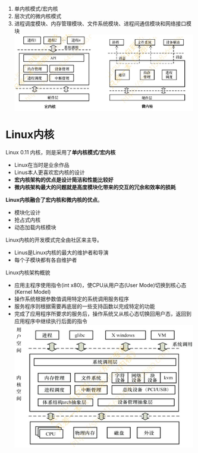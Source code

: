 1. 单内核模式/宏内核
2. 层次式的微内核模式
3. 进程调度模块、内存管理模块、文件系统模块、进程间通信模块和网络接口模块
![](../photo/paste-8a63afb6f2f20e12446f8e94753d0b8a4fdc2f4a.jpg)

# Linux内核
Linux 0.11 内核，则是采用了**单内核模式/宏内核**
- Linux在当时是业余作品
- Linus本人更喜欢宏内核的设计
- **宏内核架构的优点是设计简洁和性能比较好**
- **微内核架构最大的问题就是高度模块化带来的交互的冗余和效率的损耗** 
  
**Linux内核融合了宏内核和微内核的优点**。
- 模块化设计
- 抢占式内核
- 动态加载内核模块 
  
Linux内核的开发模式完全由社区来主导。
- Linus是Linux内核的最大的维护者和导演
- 每个子模块都有各自维护者 
  
Linux内核架构概貌 
- 应用主程序使用指令(int x80)，使CPU从用户态(User Mode)切换到核心态(Kernel Model)
- 操作系统根据参数值调用特定的系统调用服务程序
- 服务程序则根据需要再底层的一些支持函数以完成特定的功能
- 完成了应用程序所要求的服务后，操作系统又从核心态切换回用户态，返回到应用程序中继续执行后面的指令
![](../photo/paste-4bf434264fc4f9cd125bddbca76a3c72c0454309.jpg)
